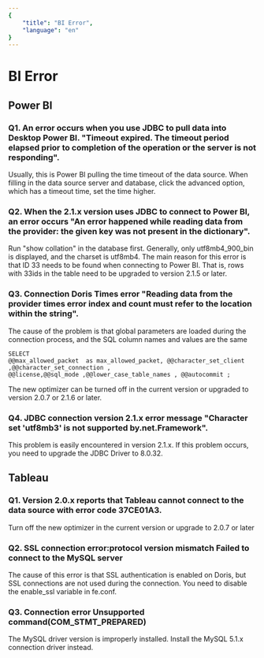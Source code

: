 ```yaml
---
{
    "title": "BI Error",
    "language": "en"
}
---
```


<!--
Licensed to the Apache Software Foundation (ASF) under one
or more contributor license agreements.  See the NOTICE file
distributed with this work for additional information
regarding copyright ownership.  The ASF licenses this file
to you under the Apache License, Version 2.0 (the
"License"); you may not use this file except in compliance
with the License.  You may obtain a copy of the License at

  http://www.apache.org/licenses/LICENSE-2.0

Unless required by applicable law or agreed to in writing,
software distributed under the License is distributed on an
"AS IS" BASIS, WITHOUT WARRANTIES OR CONDITIONS OF ANY
KIND, either express or implied.  See the License for the
specific language governing permissions and limitations
under the License.
-->

# BI Error

## Power BI

### Q1. An error occurs when you use JDBC to pull data into  Desktop Power BI. "Timeout expired. The timeout period elapsed prior to completion of the operation or the server is not responding".

Usually, this is Power BI pulling the time timeout of the data source. When filling in the data source server and database, click the advanced option, which has a timeout time, set the time higher.

### Q2. When the 2.1.x version uses JDBC to connect to Power BI, an error occurs "An error happened while reading data from the provider: the given key was not present in the dictionary".

Run "show collation" in the database first. Generally, only utf8mb4_900_bin is displayed, and the charset is utf8mb4. The main reason for this error is that ID 33 needs to be found when connecting to Power BI. That is, rows with 33ids in the table need to be upgraded to version 2.1.5 or later.

### Q3. Connection Doris Times error "Reading data from the provider times error index and count must refer to the location within the string".

The cause of the problem is that global parameters are loaded during the connection process, and the SQL column names and values are the same

```
SELECT
@@max_allowed_packet  as max_allowed_packet, @@character_set_client ,@@character_set_connection ,
@@license,@@sql_mode ,@@lower_case_table_names , @@autocommit ;
```

The new optimizer can be turned off in the current version or upgraded to version 2.0.7 or 2.1.6 or later.

### Q4. JDBC connection version 2.1.x error message "Character set 'utf8mb3' is not supported by.net.Framework".

This problem is easily encountered in version 2.1.x. If this problem occurs, you need to upgrade the JDBC Driver to 8.0.32.

## Tableau

### Q1. Version 2.0.x reports that Tableau cannot connect to the data source with error code 37CE01A3.

Turn off the new optimizer in the current version or upgrade to 2.0.7 or later

### Q2. SSL connection error:protocol version mismatch Failed to connect to the MySQL server

The cause of this error is that SSL authentication is enabled on Doris, but SSL connections are not used during the connection. You need to disable the enable_ssl variable in fe.conf.

### Q3. Connection error Unsupported command(COM_STMT_PREPARED) 

The MySQL driver version is improperly installed. Install the MySQL 5.1.x connection driver instead.